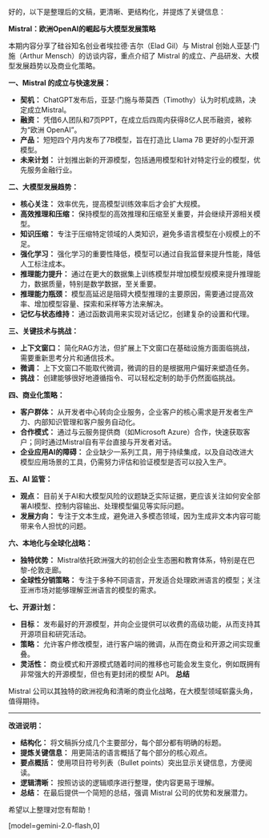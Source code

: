 好的，以下是整理后的文稿，更清晰、更结构化，并提炼了关键信息：

**Mistral：欧洲OpenAI的崛起与大模型发展策略**

本期内容分享了硅谷知名创业者埃拉德·吉尔（Elad Gil）与 Mistral 创始人亚瑟·门施（Arthur Mensch）的访谈内容，重点介绍了 Mistral 的成立、产品研发、大模型发展趋势以及商业化策略。

**一、Mistral 的成立与快速发展：**

*   **契机：** ChatGPT发布后，亚瑟·门施与蒂莫西（Timothy）认为时机成熟，决定成立Mistral。
*   **融资：** 凭借6人团队和7页PPT，在成立后四周内获得8亿人民币融资，被称为“欧洲 OpenAI”。
*   **产品：** 短短四个月内发布了7B模型，旨在打造比 Llama 7B 更好的小型开源模型。
*   **未来计划：** 计划推出新的开源模型，包括通用模型和针对特定行业的模型，优先服务金融行业。

**二、大模型发展趋势：**

*   **核心关注：** 效率优先，提高模型训练效率后才会扩大规模。
*   **高效推理和压缩：** 保持模型的高效推理和压缩至关重要，并会继续开源相关模型。
*   **知识压缩：** 专注于压缩特定领域的人类知识，避免多语言模型在小规模上的不足。
*   **强化学习：** 强化学习的重要性降低，模型可以通过自我监督来提升性能，降低人工标注成本。
*   **推理能力提升：** 通过在更大的数据集上训练模型并增加模型规模来提升推理能力，数据质量，特别是数学数据，至关重要。
*   **推理能力瓶颈：** 模型高延迟是阻碍大模型推理的主要原因，需要通过提高效率、增加模型容量、探索和采样等方法来解决。
*   **记忆与状态维持：** 通过函数调用来实现对话记忆，创建复杂的设置和代理。

**三、关键技术与挑战：**

*   **上下文窗口：** 简化RAG方法，但扩展上下文窗口在基础设施方面面临挑战，需要重新思考分片和通信技术。
*   **微调：** 上下文窗口不能取代微调，微调的目的是根据用户偏好来塑造任务。
*   **挑战：** 创建能够很好地遵循指令、可以轻松定制的助手仍然面临挑战。

**四、商业化策略：**

*   **客户群体：** 从开发者中心转向企业服务，企业客户的核心需求是开发者生产力、内部知识管理和客户服务自动化。
*   **合作模式：** 通过与云服务提供商（如Microsoft Azure）合作，快速获取客户；同时通过Mistral自有平台直接与开发者对话。
*   **企业应用AI的障碍：** 企业缺少一系列工具，用于持续集成，以及自动改进大模型应用场景的工具，仍需努力评估和验证模型是否可以投入生产。

**五、AI 监管：**

*   **观点：** 目前关于AI和大模型风险的议题缺乏实际证据，更应该关注如何安全部署AI模型、控制内容输出、处理模型偏见等实际问题。
*   **发展方向：** 专注于文本生成，避免进入多模态领域，因为生成非文本内容可能带来令人担忧的问题。

**六、本地化与全球化战略：**

*   **独特优势：** Mistral依托欧洲强大的初创企业生态圈和教育体系，特别是在巴黎-伦敦走廊。
*   **全球性分销策略：** 专注于多种不同语言，开发适合处理欧洲语言的模型；关注亚洲市场对能够理解亚洲语言的模型的需求。

**七、开源计划：**

*   **目标：** 发布最好的开源模型，并向企业提供可以收费的高级功能，从而支持其开源项目和研究活动。
*   **策略：** 允许客户修改模型，进行客户端的微调，从而在商业和开源之间实现重叠。
*   **灵活性：** 商业模式和开源模式随着时间的推移也可能会发生变化，例如既拥有非常强大的开源模型，但也有更封闭的模型 API。
**总结**

Mistral 公司以其独特的欧洲视角和清晰的商业化战略，在大模型领域崭露头角，值得期待。

---

**改进说明：**

*   **结构化：** 将文稿拆分成几个主要部分，每个部分都有明确的标题。
*   **提炼关键信息：** 用更简洁的语言概括了每个部分的核心观点。
*   **要点概括：** 使用项目符号列表（Bullet points）突出显示关键信息，方便阅读。
*   **逻辑清晰：** 按照访谈的逻辑顺序进行整理，使内容更易于理解。
*   **总结：** 在最后提供一个简短的总结，强调 Mistral 公司的优势和发展潜力。

希望以上整理对您有帮助！

[model=gemini-2.0-flash,0]
